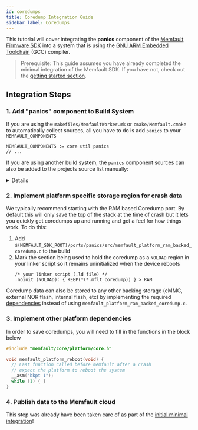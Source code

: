```yaml
---
id: coredumps
title: Coredump Integration Guide
sidebar_label: Coredumps
---
```


This tutorial will cover integrating the **panics** component of the
[Memfault Firmware SDK](https://github.com/memfault/memfault-firmware-sdk) into
a system that is using the
[GNU ARM Embedded Toolchain](https://developer.arm.com/tools-and-software/open-source-software/developer-tools/gnu-toolchain/gnu-rm/downloads)
(GCC) compiler.

> Prerequisite: This guide assumes you have already completed the minimal
> integration of the Memfault SDK. If you have not, check out the
> [getting started section](/docs/embedded/introduction#getting-started).

## Integration Steps

### 1. Add "panics" component to Build System

If you are using the `makefiles/MemfaultWorker.mk` or `cmake/Memfault.cmake` to
automatically collect sources, all you have to do is add `panics` to your
`MEMFAULT_COMPONENTS`

```
MEMFAULT_COMPONENTS := core util panics
// ...
```

If you are using another build system, the `panics` component sources can also
be added to the projects source list manually:

<details>
<summary> Details </summary>

```
MEMFAULT_PANICS_SRC_DIR = $(MEMFAULT_SDK_ROOT)/components/panics/src

YOUR_SRC_FILES += \
  $(MEMFAULT_PANICS_SRC_DIR)/memfault_coredump.c \
  $(MEMFAULT_PANICS_SRC_DIR)/memfault_coredump_regions_armv7.c \
  $(MEMFAULT_PANICS_SRC_DIR)/memfault_fault_handling_arm.c \

YOUR_INC_PATHS += $(MEMFAULT_SDK_ROOT)/components/panics/include
```

</details>

### 2. Implement platform specific storage region for crash data

We typically recommend starting with the RAM based Coredump port. By default
this will only save the top of the stack at the time of crash but it lets you
quickly get coredumps up and running and get a feel for how things work. To do
this:

1.  Add
    `$(MEMFAULT_SDK_ROOT)/ports/panics/src/memfault_platform_ram_backed_coredump.c`
    to the build
2.  Mark the section being used to hold the coredump as a `NOLOAD` region in
    your linker script so it remains uninitialized when the device reboots
    ```
    /* your linker script (.ld file) */
    .noinit (NOLOAD): { KEEP(*(*.mflt_coredump)) } > RAM
    ```

Coredump data can also be stored to any other backing storage (eMMC, external
NOR flash, internal flash, etc) by implementing the required
[dependencies](https://github.com/memfault/memfault-firmware-sdk/blob/master/components/panics/include/memfault/panics/platform/coredump.h)
instead of using `memfault_platform_ram_backed_coredump.c`.

### 3. Implement other platform dependencies

In order to save coredumps, you will need to fill in the functions in the block
below

```c
#include "memfault/core/platform/core.h"

void memfault_platform_reboot(void) {
  // Last function called before memfault after a crash
  // expect the platform to reboot the system
  __asm("bkpt 1");
  while (1) { }
}
```

### 4. Publish data to the Memfault cloud

This step was already have been taken care of as part of the
[initial minimal integration](/docs/embedded/arm-gcc-guide#publish-data-to-the-memfault-cloud)!
